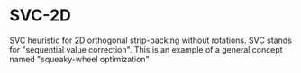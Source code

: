 # SVC-2D
SVC heuristic for 2D orthogonal strip-packing without rotations. SVC stands for "sequential value correction". This is an example of a general concept named "squeaky-wheel optimization"
